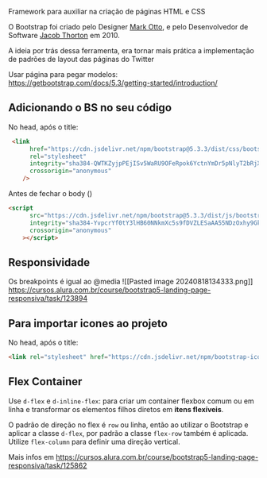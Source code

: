 Framework para auxiliar na criação de páginas HTML e CSS

O Bootstrap foi criado pelo Designer [Mark Otto](https://twitter.com/mdo), e pelo Desenvolvedor de Software [Jacob Thorton](https://twitter.com/fat) em 2010.

A ideia por trás dessa ferramenta, era tornar mais prática a implementação de padrões de layout das páginas do Twitter


Usar página para pegar modelos: https://getbootstrap.com/docs/5.3/getting-started/introduction/

## Adicionando o BS no seu código

No head, após o title:
```html
 <link
      href="https://cdn.jsdelivr.net/npm/bootstrap@5.3.3/dist/css/bootstrap.min.css"
      rel="stylesheet"
      integrity="sha384-QWTKZyjpPEjISv5WaRU9OFeRpok6YctnYmDr5pNlyT2bRjXh0JMhjY6hW+ALEwIH"
      crossorigin="anonymous"
    />
```

Antes de fechar o body (</body>)
```html
<script
      src="https://cdn.jsdelivr.net/npm/bootstrap@5.3.3/dist/js/bootstrap.bundle.min.js"
      integrity="sha384-YvpcrYf0tY3lHB60NNkmXc5s9fDVZLESaAA55NDzOxhy9GkcIdslK1eN7N6jIeHz"
      crossorigin="anonymous"
    ></script>
```

## Responsividade

Os breakpoints é igual ao @media
![[Pasted image 20240818134333.png]]
https://cursos.alura.com.br/course/bootstrap5-landing-page-responsiva/task/123894

## Para importar icones ao projeto

No head, após o title:
```html
<link rel="stylesheet" href="https://cdn.jsdelivr.net/npm/bootstrap-icons@1.11.3/font/bootstrap-icons.min.css">
```


## Flex Container

Use `d-flex` e `d-inline-flex`: para criar um container flexbox comum ou em linha e transformar os elementos filhos diretos em **itens flexíveis**.

O padrão de direção no flex é `row` ou linha, então ao utilizar o Bootstrap e aplicar a classe `d-flex`, por padrão a classe `flex-row` também é aplicada. Utilize `flex-column` para definir uma direção vertical.

Mais infos em https://cursos.alura.com.br/course/bootstrap5-landing-page-responsiva/task/125862


